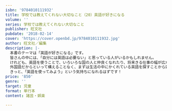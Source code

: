 ```yaml
---
isbn: '9784010111932'
title: 学校では教えてくれない大切なこと（20）英語が好きになる
volume: ''
series: 学校では教えてくれない大切なこと
publisher: 旺文社
pubdate: '2018-02-14'
cover: 'https://cover.openbd.jp/9784010111932.jpg'
author: 旺文社／編集
description: |-
  本書のテーマは「英語が好きになる」です。
  皆さんの中には、「自分には英語は必要ない」と思っている人がいるかもしれません。
  けれども、英語を使うことで、いろいろな国の人と仲良くなれたり、将来きる仕事の幅が広がったり、さまざまな可能性を高めることができます。
  外国語だからといって構えることなく、まずは生活の中にかくれている英語を探すことから始めてみましょう。
  きっと、「英語を使ってみよう」という気持ちになれるはずです！
price: '850'
genre: ''
target: 児童
format: 単行本
content: 諸芸・娯楽

---
```

